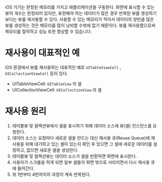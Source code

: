 iOS 기기는 한정된 메모리를 가지고 애플리케이션을 구동한다. 화면에 표시할 수 있는 뷰의 개수는 한정되어 있지만, 표현해야 하는 데이터가 많은 경우 반복된 뷰를 생성하기보다는 뷰를 재사용할 수 있다. 사용할 수 있는 메모리가 작아서 데이터의 양만큼 많은 뷰를 생성하는 것은 메모리를 많이 낭비할 수밖에 없기 때문이다. 뷰를 재사용함으로써 메모리를 절약하고 성능 또한 향상할 수 있습니다.

# 재사용이 대표적인 예

iOS 환경에서 뷰를 재사용하는 대표적인 예로 `UITableViewCell` , `UICollectionViewCell` 등이 있다.

- UITableViewCell: `UITableView` 의 셀
- UICollectionViewCell: `UICollectionView` 의 셀

# 재사용 원리

1. 테이블뷰 및 컬렉션뷰에서 셀을 표시하기 위해 데이터 소스에 뷰(셀) 인스턴스를 요청한다.
2. 데이터 소스는 요청마다 새로운 셀을 만드는 대신 재사용 큐(Reuse Queue)에 재사용을 위해 대기하고 있는 셀이 있는지 확인 후 있으면 그 셀에 새로운 데이터를 설정하고, 없으면 새로운 셀을 생성한다.
3. 테이블뷰 및 컬렉션뷰는 데이터 소스가 셀을 반환하면 화면에 표시한다.
4. 사용자가 스크롤을 하게 되면 일부 셀들이 화면 밖으로 사라지면서 다시 재사용 큐에 들어간다.
5. 위 1번부터 4번까지의 과정이 계속 반복된다.
